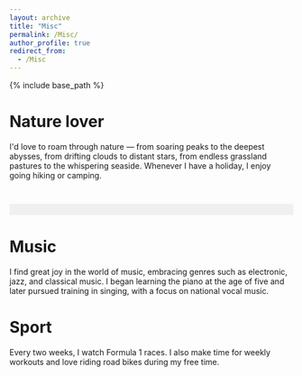 ```yaml
---
layout: archive
title: "Misc"
permalink: /Misc/
author_profile: true
redirect_from:
  - /Misc
---
```


{% include base_path %}

Nature lover
======
I'd love to roam through nature — from soaring peaks to the deepest abysses, from drifting clouds to distant stars, from endless grassland pastures to the whispering seaside. Whenever I have a holiday, I enjoy going hiking or camping.
<div style="display: flex; align-items: center; justify-content: center; flex-wrap: wrap;">

  <!DOCTYPE html>
<html>
<head>
<style>
  .container {
    /* 基础容器样式 */
    width: 100%;
    max-width: 1200px;
    margin: 0 auto;
    background: #f0f0f0;
    
    /* 网格布局 */
    display: grid;
    gap: 10px; /* 图片间距 */
    padding: 10px;
    
    /* 自动调整列宽 */
    grid-template-columns: repeat(auto-fit, minmax(250px, 1fr));
    grid-auto-rows: minmax(150px, auto);
  }

  .img-wrapper {
    /* 图片容器 */
    position: relative;
    overflow: hidden;
    border-radius: 8px;
    box-shadow: 0 2px 8px rgba(0,0,0,0.1);
  }

  .img-wrapper img {
    /* 图片填充容器 */
    width: 100%;
    height: 100%;
    object-fit: cover;
    transition: transform 0.3s;
  }

  /* 悬停动画 */
  .img-wrapper:hover img {
    transform: scale(1.05);
  }
</style>
</head>
<body>

<div class="container" id="gallery"></div>

<script>
// 图片数据 (可动态添加)
const images = [
  { url: "https://niko-kang.github.io/GOAL/images/t1.jpg" },
  { url: "https://niko-kang.github.io/GOAL/images/t2.jpg" },
  { url: "https://niko-kang.github.io/GOAL/images/t3.jpg" }
];

// 创建图片元素
function createGallery() {
  const container = document.getElementById('gallery');
  
  images.forEach(img => {
    const wrapper = document.createElement('div');
    wrapper.className = 'img-wrapper';
    
    const image = new Image();
    image.src = img.url;
    
    // 图片加载完成后计算宽高比
    image.onload = function() {
      const aspectRatio = this.naturalWidth / this.naturalHeight;
      
      // 根据宽高比添加分类
      if (aspectRatio > 1) {
        wrapper.style.gridColumn = 'span 2'; // 横版图片占两列
      } else {
        wrapper.style.gridRow = 'span 2';    // 竖版图片占两行
      }
    };
    
    wrapper.appendChild(image);
    container.appendChild(wrapper);
  });
}

// 窗口变化时重新布局
window.addEventListener('resize', () => {
  document.querySelectorAll('.img-wrapper').forEach(wrapper => {
    const img = wrapper.querySelector('img');
    const aspectRatio = img.naturalWidth / img.naturalHeight;
    
    // 动态调整布局
    if (window.innerWidth > 768) { // 桌面端
      wrapper.style.gridColumn = aspectRatio > 1 ? 'span 2' : '';
      wrapper.style.gridRow = aspectRatio <= 1 ? 'span 2' : '';
    } else { // 移动端
      wrapper.style.gridColumn = '';
      wrapper.style.gridRow = '';
    }
  });
});

// 初始化画廊
createGallery();
</script>

</body>
</html>

</div>

Music
======
I find great joy in the world of music, embracing genres such as electronic, jazz, and classical music. I began learning the piano at the age of five and later pursued training in singing, with a focus on national vocal music.

Sport
======
Every two weeks, I watch Formula 1 races. I also make time for weekly workouts and love riding road bikes during my free time.
